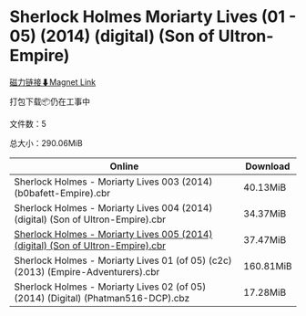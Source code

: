 # Sherlock Holmes Moriarty Lives (01 - 05) (2014) (digital) (Son of Ultron-Empire)

[磁力链接⬇Magnet Link](magnet:?xt=urn:btih:6b42f6652d0f93b9d484479bb818f63a731d4ce1&dn=Sherlock%20Holmes%20Moriarty%20Lives%20%2801%20-%2005%29%20%282014%29%20%28digital%29%20%28Son%20of%20Ultron-Empire%29)

打包下载📦仍在工事中

文件数：5

总大小：290.06MiB

Online | Download
--- | ---
Sherlock Holmes - Moriarty Lives 003 (2014) (b0bafett-Empire).cbr | 40.13MiB
Sherlock Holmes - Moriarty Lives 004 (2014) (digital) (Son of Ultron-Empire).cbr | 34.37MiB
[Sherlock Holmes - Moriarty Lives 005 (2014) (digital) (Son of Ultron-Empire).cbr](https://github.com/alicewish/markdown/blob/master/comic/Sherlock-Holmes-Moriarty-Lives-005-2014-digital-Son-of-Ultron-Empire-cbr.md) | 37.47MiB
Sherlock Holmes - Moriarty Lives 01 (of 05) (c2c) (2013) (Empire-Adventurers).cbr | 160.81MiB
Sherlock Holmes - Moriarty Lives 02 (of 05) (2014) (Digital) (Phatman516-DCP).cbz | 17.28MiB